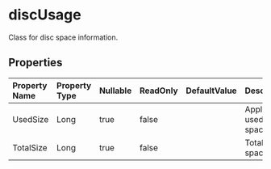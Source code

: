 # **discUsage**

Class for disc space information. 

## **Properties**

| Property Name | Property Type | Nullable |  ReadOnly | DefaultValue | Description | 
| :- | :- | :- |:- |  :- | :- |
|UsedSize|Long|true|false |  |Application used disc space.|
|TotalSize|Long|true|false |  |Total disc space.|

